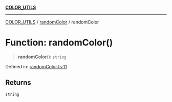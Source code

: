 [**COLOR_UTILS**](../../README.md)

***

[COLOR_UTILS](../../README.md) / [randomColor](../README.md) / randomColor

# Function: randomColor()

> **randomColor**(): `string`

Defined in: [randomColor.ts:11](https://github.com/dailker/everyutil/blob/9ec04d41a381dab61073bf86e9abc70eaf55066d/src/color/randomColor.ts#L11)

## Returns

`string`
